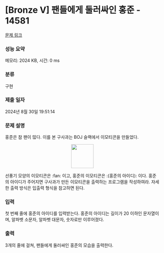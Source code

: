 # [Bronze V] 팬들에게 둘러싸인 홍준 - 14581 

[문제 링크](https://www.acmicpc.net/problem/14581) 

### 성능 요약

메모리: 2024 KB, 시간: 0 ms

### 분류

구현

### 제출 일자

2024년 8월 30일 19:51:14

### 문제 설명

<p>홍준은 참 팬이 많다. 이를 본 구사과는 BOJ 슬랙에서 이모티콘을 만들었다.</p>

<p style="text-align: center;"><img alt="" src="https://onlinejudgeimages.s3-ap-northeast-1.amazonaws.com/problem/14581/1.png" style="height:78px; width:73px"></p>

<p>선풍기 모양의 이모티콘은 :fan: 이고, 홍준의 이모티콘은 :(홍준의 아이디): 이다. 홍준의 아이디가 주어지면 구사과가 만든 이모티콘을 출력하는 프로그램을 작성하여라. 자세한 출력 방식은 입출력 형식을 참고하면 된다.</p>

### 입력 

 <p>첫 번째 줄에 홍준의 아이디를 입력받는다. 홍준의 아이디는 길이가 20 이하인 문자열이며, 알파벳 소문자, 알파벳 대문자, 숫자로만 이루어졌다.</p>

### 출력 

 <p>3개의 줄에 걸쳐, 팬들에게 둘러싸인 홍준의 모습을 출력한다.</p>

